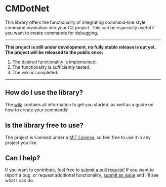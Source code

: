 # CMDotNet

This library offers the functionality of integrating command-line style command invokation into your C# project. This can be especially useful if you want to create commands for debugging.

---

**This project is still under development, no fully stable release is out yet. The project will be released to the public once:**

1.  The desired functionality is implemented.
2.  The functionality is sufficiently tested.
3.  The wiki is completed.

---

## How do I use the library?

The [wiki](/wiki) contains all information to get you started, as well as a guide on how to create your commands!

## Is the library free to use?

The project is licensed under a [MIT License](https://opensource.org/licenses/MIT), so feel free to use it in any project you like.

## Can I help?

If you want to contribute, feel free to [submit a pull request](https://github.com/YilianSource/CMDotNet/pulls)! If you want to report a bug, or request additional functionality, [submit an issue](https://github.com/YilianSource/CMDotNet/issues) and I'll see what I can do.